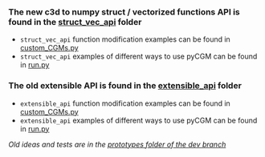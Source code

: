 ### The new c3d to numpy struct / vectorized functions API is found in the [struct_vec_api](https://github.com/MattGonz/PyCGM_Prototypes/tree/main/struct_vec_api/) folder
* `struct_vec_api` function modification examples can be found in [custom_CGMs.py](https://github.com/MattGonz/PyCGM_Prototypes/blob/main/struct_vec_api/custom_CGMs.py)
* `struct_vec_api` examples of different ways to use pyCGM can be found in [run.py](https://github.com/MattGonz/PyCGM_Prototypes/blob/main/struct_vec_api/run.py)



### The old extensible API is found in the [extensible_api](https://github.com/MattGonz/PyCGM_Prototypes/tree/main/extensible_api/) folder
* `extensible_api` function modification examples can be found in [custom_CGMs.py](https://github.com/MattGonz/PyCGM_Prototypes/blob/main/extensible_api/custom_CGMs.py)
* `extensible_api` examples of different ways to use pyCGM can be found in [run.py](https://github.com/MattGonz/PyCGM_Prototypes/blob/main/extensible_api/run.py)



<em>Old ideas and tests are in the [prototypes folder of the dev branch](https://github.com/MattGonz/PyCGM_Prototypes/tree/dev/prototypes)<em>

